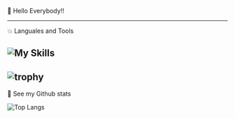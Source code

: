 👋 Hello Everybody!!

<!-- - :soccer: I really love sports, soccer, surf, pool, pingpong, etc, and I love to write code.
- :surfing_man: I currently developing some courses such as Apache Spark, Apache NiFi etc
- :skier: My strong coding skills are Scala and Python
- :swimmer: I have international experience in USA, Spain, Australia and Peru (where I come from)
- :tennis: I am going to start my third professional field in Mechatronics, what do you think? -->

---
 :boom: Languales and Tools

![My Skills](https://skillicons.dev/icons?i=py,kubernetes,react,azure,aws,github,java,css,js,nodejs,ts,html,fastapi,figma,graphql,postgres,tailwind,materialui,threejs,arduino,linux,netlify,heroku,grafana,wordpress,pytorch,nextjs,npm,postman,raspberrypi,redis,redux,supabase,vscode,cloudflare)
---
![trophy](https://github-profile-trophy.vercel.app/?username=deza41&theme=onedark&row=1)
---
:muscle: See my Github stats

![Top Langs](https://github-readme-stats.vercel.app/api/top-langs/?username=deza41&layout=compact&theme=dark)
